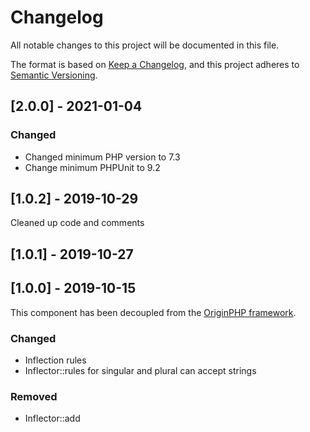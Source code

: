 # Changelog

All notable changes to this project will be documented in this file.

The format is based on [Keep a Changelog](https://keepachangelog.com/en/1.0.0/),
and this project adheres to [Semantic Versioning](https://semver.org/spec/v2.0.0.html).

## [2.0.0] - 2021-01-04

### Changed

- Changed minimum PHP version to 7.3
- Change minimum PHPUnit to 9.2

## [1.0.2] - 2019-10-29

Cleaned up code and comments

## [1.0.1] - 2019-10-27

## [1.0.0] - 2019-10-15

This component has been decoupled from the [OriginPHP framework](https://www.originphp.com/).

### Changed
- Inflection rules
- Inflector::rules for singular and plural can accept strings

### Removed
- Inflector::add